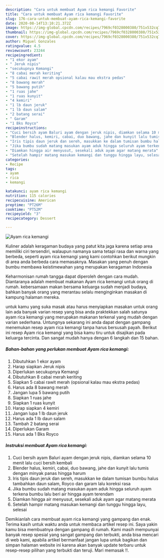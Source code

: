 ```yaml
---
description: "Cara untuk membuat Ayam rica kemangi Favorite"
title: "Cara untuk membuat Ayam rica kemangi Favorite"
slug: 176-cara-untuk-membuat-ayam-rica-kemangi-favorite
date: 2020-08-14T13:10:21.372Z
image: https://img-global.cpcdn.com/recipes/7969cf0328000380/751x532cq70/ayam-rica-kemangi-foto-resep-utama.jpg
thumbnail: https://img-global.cpcdn.com/recipes/7969cf0328000380/751x532cq70/ayam-rica-kemangi-foto-resep-utama.jpg
cover: https://img-global.cpcdn.com/recipes/7969cf0328000380/751x532cq70/ayam-rica-kemangi-foto-resep-utama.jpg
author: Miguel Gonzales
ratingvalue: 4.5
reviewcount: 23244
recipeingredient:
- "1 ekor ayam"
- " Jeruk nipis"
- "secukupnya Kemangi"
- "8 cabai merah keriting"
- "5 cabai rawit merah opsional kalau mau ekstra pedas"
- "8 bawang merah"
- "5 bawang putih"
- "1 ruas jahe"
- "1 ruas kunyit"
- "4 kemiri"
- "1 lb daun jeruk"
- "1 lb daun salam"
- "2 batang serai"
- " Garam"
- "1 Bks Royco"
recipeinstructions:
- "Cuci bersih ayam Baluri ayam dengan jeruk nipis, diamkan selama 10 menit lalu cuci bersih kembali"
- "Blender halus, kemiri, cabai, duo bawang, jahe dan kunyit lalu tumis dengan minyak panas hingga harum"
- "Iris tipis daun jeruk dan sereh, masukkan ke dalam tumisan bumbu halus tambahkan daun salam, Royco dan garam lalu koreksi rasa"
- "Jika bumbu sudah matang masukan ayam aduk hingga seluruh ayam terkena bumbu lalu beri air hingga ayam terendam"
- "Diamkan hingga air menyusut, sesekali aduk ayam agar matang merata"
- "Setelah hampir matang masukan kemangi dan tunggu hingga layu, selesai"
categories:
- Recipe
tags:
- ayam
- rica
- kemangi

katakunci: ayam rica kemangi 
nutrition: 115 calories
recipecuisine: American
preptime: "PT26M"
cooktime: "PT52M"
recipeyield: "3"
recipecategory: Dessert

---
```



![Ayam rica kemangi](https://img-global.cpcdn.com/recipes/7969cf0328000380/751x532cq70/ayam-rica-kemangi-foto-resep-utama.jpg)

Kuliner adalah keragaman budaya yang patut kita jaga karena setiap area memiliki ciri tersendiri, walaupun namanya sama tetapi rasa dan warna yang berbeda, seperti ayam rica kemangi yang kami contohkan berikut mungkin di area anda berbeda cara memasaknya. Masakan yang penuh dengan bumbu membawa keistimewahan yang merupakan keragaman Indonesia



Keharmonisan rumah tangga dapat diperoleh dengan cara mudah. Diantaranya adalah membuat makanan Ayam rica kemangi untuk orang di rumah. kebersamaan makan bersama keluarga sudah menjadi budaya, bahkan banyak orang yang merantau selalu menginginkan masakan di kampung halaman mereka.

untuk kamu yang suka masak atau harus menyiapkan masakan untuk orang lain ada banyak varian resep yang bisa anda praktekkan salah satunya ayam rica kemangi yang merupakan makanan terkenal yang mudah dengan varian sederhana. Untungnya sekarang ini anda dapat dengan gampang menemukan resep ayam rica kemangi tanpa harus bersusah payah.
Berikut ini resep Ayam rica kemangi yang bisa kamu tiru untuk disajikan pada keluarga tercinta. Dan sangat mudah hanya dengan 6 langkah dan 15 bahan.


<!--inarticleads1-->

##### Bahan-bahan yang perlukan membuat Ayam rica kemangi:

1. Dibutuhkan 1 ekor ayam
1. Harap siapkan  Jeruk nipis
1. Diperlukan secukupnya Kemangi
1. Dibutuhkan 8 cabai merah keriting
1. Siapkan 5 cabai rawit merah (opsional kalau mau ekstra pedas)
1. Harus ada 8 bawang merah
1. Jangan lupa 5 bawang putih
1. Siapkan 1 ruas jahe
1. Siapkan 1 ruas kunyit
1. Harap siapkan 4 kemiri
1. Jangan lupa 1 lb daun jeruk
1. Harus ada 1 lb daun salam
1. Tambah 2 batang serai
1. Diperlukan  Garam
1. Harus ada 1 Bks Royco




<!--inarticleads2-->

##### Instruksi membuat  Ayam rica kemangi:

1. Cuci bersih ayam Baluri ayam dengan jeruk nipis, diamkan selama 10 menit lalu cuci bersih kembali
1. Blender halus, kemiri, cabai, duo bawang, jahe dan kunyit lalu tumis dengan minyak panas hingga harum
1. Iris tipis daun jeruk dan sereh, masukkan ke dalam tumisan bumbu halus tambahkan daun salam, Royco dan garam lalu koreksi rasa
1. Jika bumbu sudah matang masukan ayam aduk hingga seluruh ayam terkena bumbu lalu beri air hingga ayam terendam
1. Diamkan hingga air menyusut, sesekali aduk ayam agar matang merata
1. Setelah hampir matang masukan kemangi dan tunggu hingga layu, selesai




Demikianlah cara membuat ayam rica kemangi yang gampang dan enak. Terima kasih untuk waktu anda untuk membaca artikel resep ini. Saya yakin kamu bisa membuatnya dengan gampang di rumah. Kami masih mempunyai banyak resep spesial yang sangat gampang dan terbukti, anda bisa mencari di web kami, apabila artikel bermanfaat jangan lupa untuk bagikan dan simpan halaman website ini karena akan banyak update terbaru untuk resep-resep pilihan yang terbukti dan teruji. Mari memasak !!. 
